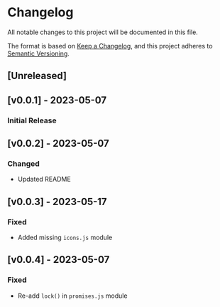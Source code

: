 # Changelog
All notable changes to this project will be documented in this file.

The format is based on [Keep a Changelog](https://keepachangelog.com/en/1.0.0/),
and this project adheres to [Semantic Versioning](https://semver.org/spec/v2.0.0.html).

## [Unreleased]

## [v0.0.1] - 2023-05-07

### Initial Release

## [v0.0.2] - 2023-05-07

### Changed
- Updated README

## [v0.0.3] - 2023-05-17

### Fixed
- Added missing `icons.js` module

## [v0.0.4] - 2023-05-07

### Fixed
- Re-add `lock()` in `promises.js` module

